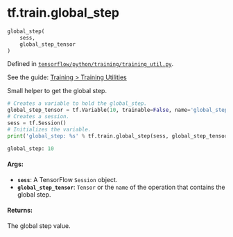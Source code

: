 <div itemscope itemtype="http://developers.google.com/ReferenceObject">
<meta itemprop="name" content="tf.train.global_step" />
</div>

# tf.train.global_step

``` python
global_step(
    sess,
    global_step_tensor
)
```



Defined in [`tensorflow/python/training/training_util.py`](https://www.tensorflow.org/code/tensorflow/python/training/training_util.py).

See the guide: [Training > Training Utilities](../../../../api_guides/python/train.md#Training_Utilities)

Small helper to get the global step.

```python
# Creates a variable to hold the global_step.
global_step_tensor = tf.Variable(10, trainable=False, name='global_step')
# Creates a session.
sess = tf.Session()
# Initializes the variable.
print('global_step: %s' % tf.train.global_step(sess, global_step_tensor))

global_step: 10
```

#### Args:

* <b>`sess`</b>: A TensorFlow `Session` object.
* <b>`global_step_tensor`</b>:  `Tensor` or the `name` of the operation that contains
    the global step.


#### Returns:

The global step value.